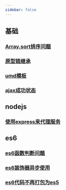 ```yaml
---
sidebar: false
---
```


## 基础 ##
### [Array.sort排序问题](./sort)
### [原型链继承](./prototype)
### [umd模板](./umd)
### [ajax成功状态](./ajax)

## nodejs ##
### [使用express来代理服务](./express)

## es6 ##
### [es6函数判断问题](./func)
### [es6装饰器异步使用](./descriptor)
### [es6代码不再打包为es5](./es5)


